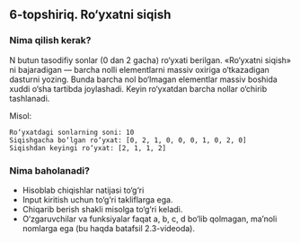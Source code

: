 ## 6-topshiriq. Ro‘yxatni siqish
### Nima qilish kerak?
N butun tasodifiy sonlar (0 dan 2 gacha) ro‘yxati berilgan. «Ro‘yxatni siqish» ni bajaradigan  — barcha nolli elementlarni massiv oxiriga o‘tkazadigan dasturni yozing. Bunda barcha nol bo‘lmagan elementlar massiv boshida xuddi o‘sha tartibda joylashadi. Keyin ro‘yxatdan barcha nollar o‘chirib tashlanadi.

Misol:

```
Ro‘yxatdagi sonlarning soni: 10
Siqishgacha bo‘lgan ro‘yxat: [0, 2, 1, 0, 0, 0, 1, 0, 2, 0]
Siqishdan keyingi ro‘yxat: [2, 1, 1, 2]
```
### Nima baholanadi?
- Hisoblab chiqishlar natijasi to‘g‘ri
- Input kiritish uchun to‘g‘ri takliflarga ega. 
- Chiqarib berish shakli misolga to‘g‘ri keladi.
- O‘zgaruvchilar va funksiyalar faqat a, b, c, d bo‘lib qolmagan, ma’noli nomlarga ega (bu haqda batafsil 2.3-videoda).
